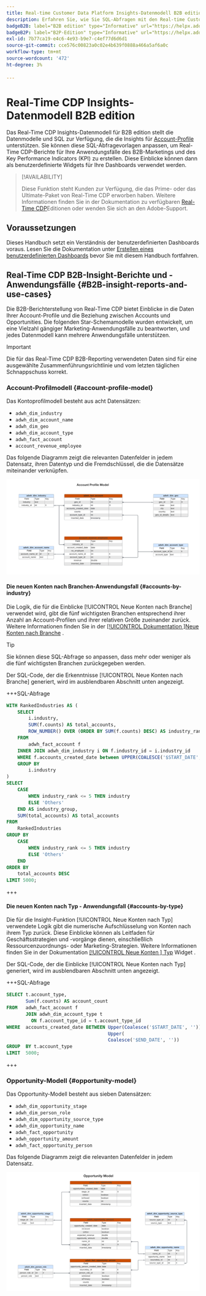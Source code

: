 ```yaml
---
title: Real-time Customer Data Platform Insights-Datenmodell B2B edition
description: Erfahren Sie, wie Sie SQL-Abfragen mit den Real-time Customer Data Platform Insights-Datenmodellen (B2B edition) verwenden, um Ihre eigenen Real-Time CDP-Berichte für Ihre Marketing- und KPI-Anwendungsfälle anzupassen.
badgeB2B: label="B2B edition" type="Informative" url="https://helpx.adobe.com/de/legal/product-descriptions/real-time-customer-data-platform-b2b-edition-prime-and-ultimate-packages.html newtab=true"
badgeB2P: label="B2P-Edition" type="Informative" url="https://helpx.adobe.com/de/legal/product-descriptions/real-time-customer-data-platform-b2p-edition-prime-and-ultimate-packages.html newtab=true"
exl-id: 7b77ca19-e4c6-4e93-b9e7-c4ef77d6d6d1
source-git-commit: cce576c00823a0c02e4b639f0888a466a5af6a0c
workflow-type: tm+mt
source-wordcount: '472'
ht-degree: 3%

---
```


# Real-Time CDP Insights-Datenmodell B2B edition

Das Real-Time CDP Insights-Datenmodell für B2B edition stellt die Datenmodelle und SQL zur Verfügung, die die Insights für [Account-Profile](https://experienceleague.adobe.com/de/docs/experience-platform/rtcdp/account/account-profile-overview) unterstützen. Sie können diese SQL-Abfragevorlagen anpassen, um Real-Time CDP-Berichte für Ihre Anwendungsfälle des B2B-Marketings und des Key Performance Indicators (KPI) zu erstellen. Diese Einblicke können dann als benutzerdefinierte Widgets für Ihre Dashboards verwendet werden.

>[!AVAILABILITY]
>
>Diese Funktion steht Kunden zur Verfügung, die das Prime- oder das Ultimate-Paket von Real-Time CDP erworben haben. Weitere Informationen finden Sie in der Dokumentation zu verfügbaren [Real-Time CDP](../../rtcdp/overview.md#rtcdp-editions)Editionen oder wenden Sie sich an den Adobe-Support.

<!-- 
See the query accelerated store reporting insights documentation to learn [how to build a reporting insights data model through Query Service for use with accelerated store data and user-defined dashboards](../../query-service/data-distiller/sql-insights/reporting-insights-data-model.md).
 -->

## Voraussetzungen

Dieses Handbuch setzt ein Verständnis der benutzerdefinierten Dashboards voraus. Lesen Sie die Dokumentation unter [Erstellen eines benutzerdefinierten Dashboards](../standard-dashboards.md) bevor Sie mit diesem Handbuch fortfahren.

## Real-Time CDP B2B-Insight-Berichte und -Anwendungsfälle {#B2B-insight-reports-and-use-cases}

Die B2B-Berichterstellung von Real-Time CDP bietet Einblicke in die Daten Ihrer Account-Profile und die Beziehung zwischen Accounts und Opportunities. Die folgenden Star-Schemamodelle wurden entwickelt, um eine Vielzahl gängiger Marketing-Anwendungsfälle zu beantworten, und jedes Datenmodell kann mehrere Anwendungsfälle unterstützen.

>[!IMPORTANT]
>
>Die für das Real-Time CDP B2B-Reporting verwendeten Daten sind für eine ausgewählte Zusammenführungsrichtlinie und vom letzten täglichen Schnappschuss korrekt.

### Account-Profilmodell {#account-profile-model}

Das Kontoprofilmodell besteht aus acht Datensätzen:

- `adwh_dim_industry`
- `adwh_dim_account_name`
- `adwh_dim_geo`
- `adwh_dim_account_type`
- `adwh_fact_account`
- `account_revenue_employee`

Das folgende Diagramm zeigt die relevanten Datenfelder in jedem Datensatz, ihren Datentyp und die Fremdschlüssel, die die Datensätze miteinander verknüpfen.

![Das Entitäts-Relations-Diagramm für das Kontoprofilmodell.](../images/data-models/account-profile-model.png)

#### Die neuen Konten nach Branchen-Anwendungsfall {#accounts-by-industry}

Die Logik, die für die Einblicke [!UICONTROL Neue Konten nach Branche] verwendet wird, gibt die fünf wichtigsten Branchen entsprechend ihrer Anzahl an Account-Profilen und ihrer relativen Größe zueinander zurück. Weitere Informationen finden Sie in der [[!UICONTROL Dokumentation &#x200B;]Neue Konten nach Branche](../guides/account-profiles.md#accounts-by-industry) .

>[!TIP]
>
>Sie können diese SQL-Abfrage so anpassen, dass mehr oder weniger als die fünf wichtigsten Branchen zurückgegeben werden.

Der SQL-Code, der die Erkenntnisse [!UICONTROL Neue Konten nach Branche] generiert, wird im ausblendbaren Abschnitt unten angezeigt.

+++SQL-Abfrage

```sql
WITH RankedIndustries AS (
    SELECT
        i.industry,
        SUM(f.counts) AS total_accounts,
        ROW_NUMBER() OVER (ORDER BY SUM(f.counts) DESC) AS industry_rank
    FROM
        adwh_fact_account f
    INNER JOIN adwh_dim_industry i ON f.industry_id = i.industry_id
    WHERE f.accounts_created_date between UPPER(COALESCE('$START_DATE', '')) and UPPER(COALESCE('$END_DATE', ''))
    GROUP BY
        i.industry
)
SELECT
    CASE
        WHEN industry_rank <= 5 THEN industry
        ELSE 'Others'
    END AS industry_group,
    SUM(total_accounts) AS total_accounts
FROM
    RankedIndustries
GROUP BY
    CASE
        WHEN industry_rank <= 5 THEN industry
        ELSE 'Others'
    END
ORDER BY
    total_accounts DESC
LIMIT 5000;
```

+++

#### Die neuen Konten nach Typ - Anwendungsfall {#accounts-by-type}

Die für die Insight-Funktion [!UICONTROL Neue Konten nach Typ] verwendete Logik gibt die numerische Aufschlüsselung von Konten nach ihrem Typ zurück. Diese Einblicke können als Leitfaden für Geschäftsstrategien und -vorgänge dienen, einschließlich Ressourcenzuordnungs- oder Marketing-Strategien. Weitere Informationen finden Sie in der Dokumentation [[!UICONTROL Neue Konten &#x200B;] Typ](../guides/account-profiles.md#accounts-by-type) Widget .

Der SQL-Code, der die Einblicke [!UICONTROL Neue Konten nach Typ] generiert, wird im ausblendbaren Abschnitt unten angezeigt.

+++SQL-Abfrage

```sql
SELECT t.account_type,
       Sum(f.counts) AS account_count
FROM   adwh_fact_account f
       JOIN adwh_dim_account_type t
         ON f.account_type_id = t.account_type_id
WHERE  accounts_created_date BETWEEN Upper(Coalesce('$START_DATE', '')) AND
                                     Upper(
                                     Coalesce('$END_DATE', ''))
GROUP  BY t.account_type
LIMIT  5000; 
```

+++

### Opportunity-Modell {#opportunity-model}

Das Opportunity-Modell besteht aus sieben Datensätzen:

- `adwh_dim_opportunity_stage`
- `adwh_dim_person_role`
- `adwh_dim_opportunity_source_type`
- `adwh_dim_opportunity_name`
- `adwh_fact_opportunity`
- `adwh_opportunity_amount`
- `adwh_fact_opportunity_person`

Das folgende Diagramm zeigt die relevanten Datenfelder in jedem Datensatz.

![Das Entitäts-Relations-Diagramm für das Opportunity-Modell.](../images/data-models/opportunity-model.png)
